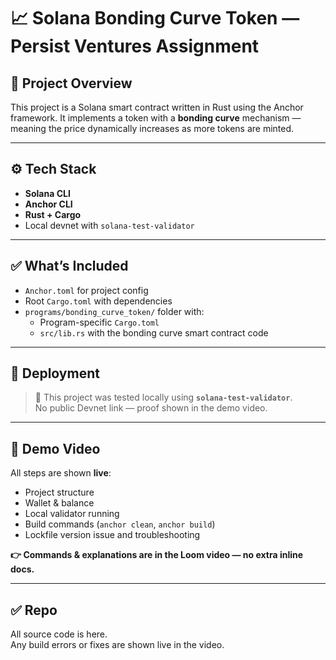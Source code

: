 # 📈 Solana Bonding Curve Token — Persist Ventures Assignment

## 📌 Project Overview

This project is a Solana smart contract written in Rust using the Anchor framework.
It implements a token with a **bonding curve** mechanism — meaning the price dynamically increases as more tokens are minted.

---

## ⚙️ Tech Stack

- **Solana CLI**
- **Anchor CLI**
- **Rust + Cargo**
- Local devnet with `solana-test-validator`

---

## ✅ What’s Included

- `Anchor.toml` for project config
- Root `Cargo.toml` with dependencies
- `programs/bonding_curve_token/` folder with:
  - Program-specific `Cargo.toml`
  - `src/lib.rs` with the bonding curve smart contract code

---

## 🚀 Deployment

> 📍 This project was tested locally using **`solana-test-validator`**.  
> No public Devnet link — proof shown in the demo video.

---

## 🧩 Demo Video

All steps are shown **live**:
- Project structure
- Wallet & balance
- Local validator running
- Build commands (`anchor clean`, `anchor build`)
- Lockfile version issue and troubleshooting

**👉 Commands & explanations are in the Loom video — no extra inline docs.**

---

## ✅ Repo

All source code is here.  
Any build errors or fixes are shown live in the video.


